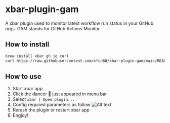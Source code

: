 # xbar-plugin-gam
A xbar plugin used to monitor latest workflow run status in your GitHub orgs. GAM stands for GitHub Actions Monitor.

## How to install

```bash
brew install xbar gh jq curl
curl https://raw.githubusercontent.com/xfun68/xbar-plugin-gam/main/README.md --output $HOME/Library/Application\ Support/xbar/plugins/gam.1m.sh
```

## How to use

1. Start xbar app
1. Click the dancer 💃 just appeared in menu bar
1. Select `xbar | Open plugin...`
1. Config required parameters as follow
![Alt text](/relative/path/to/img.jpg?raw=true "Optional Title")
1. Reresh the plugin or restart xbar app
1. Engjoy!

